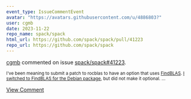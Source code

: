 ```yaml
---
event_type: IssueCommentEvent
avatar: "https://avatars.githubusercontent.com/u/4886803?"
user: cgmb
date: 2023-11-22
repo_name: spack/spack
html_url: https://github.com/spack/spack/pull/41223
repo_url: https://github.com/spack/spack
---
```


<a href='https://github.com/cgmb' target='_blank'>cgmb</a> commented on issue <a href='https://github.com/spack/spack/pull/41223' target='_blank'>spack/spack#41223</a>.

<small>I've been meaning to submit a patch to rocblas to have an option that uses [FindBLAS](https://cmake.org/cmake/help/latest/module/FindBLAS.html). [I switched to FindBLAS for the Debian package](https://salsa.debian.org/rocm-team/rocblas/-/blob/debian/5.5.1+dfsg-3/debian/patches/0001-use-generic-blas-for-reference.patch?ref_type=tags), but did not make it optional....</small>

<a href='https://github.com/spack/spack/pull/41223' target='_blank'>View Comment</a>